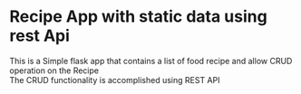 # Recipe App with static data using rest Api

This is a Simple flask app that contains a list of food recipe and allow CRUD operation on the Recipe <br>
The CRUD functionality is accomplished using REST API
